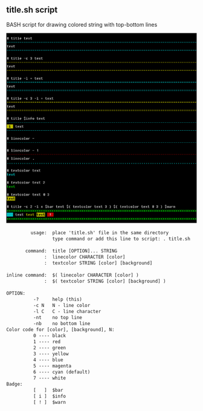title.sh script
---

BASH script for drawing colored string with top-bottom lines  

![screen](https://github.com/rern/title_script/blob/master/title.png)

```
         usage:  place 'title.sh' file in the same directory
                 type command or add this line to script: . title.sh
                 
       command:  title [OPTION]... STRING
              :  linecolor CHARACTER [color]
              :  textcolor STRING [color] [background]
              
inline command:  $( linecolor CHARACTER [color] )
              :  $( textcolor STRING [color] [background] )

OPTION:
          -?     help (this)
          -c N   N - line color
          -l C   C - line character
          -nt    no top line
          -nb    no bottom line
Color code for [color], [background], N:
          0 ---- black
          1 ---- red
          2 ---- green
          3 ---- yellow
          4 ---- blue
          5 ---- magenta
          6 ---- cyan (default)
          7 ---- white
Badge:
          [   ]  $bar
          [ i ]  $info
          [ ! ]  $warn
```
